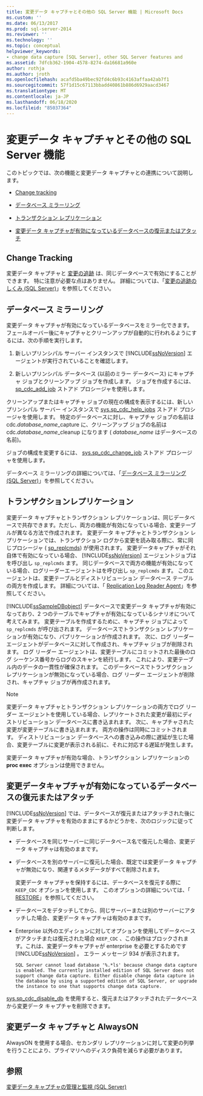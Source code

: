 ```yaml
---
title: 変更データ キャプチャとその他の SQL Server 機能 | Microsoft Docs
ms.custom: ''
ms.date: 06/13/2017
ms.prod: sql-server-2014
ms.reviewer: ''
ms.technology: ''
ms.topic: conceptual
helpviewer_keywords:
- change data capture [SQL Server], other SQL Server features and
ms.assetid: 7dfcb362-1904-4578-8274-da16681a960e
author: rothja
ms.author: jroth
ms.openlocfilehash: acafd5ba49bec92fd4c6b93c4163affaa42ab7f1
ms.sourcegitcommit: 57f1d15c67113bbadd40861b886d6929aacd3467
ms.translationtype: MT
ms.contentlocale: ja-JP
ms.lasthandoff: 06/18/2020
ms.locfileid: "85037364"
---
```

# <a name="change-data-capture-and-other-sql-server-features"></a>変更データ キャプチャとその他の SQL Server 機能
  このトピックでは、次の機能と変更データ キャプチャとの連携について説明します。  
  
-   [Change tracking](#ChangeTracking)  
  
-   [データベース ミラーリング](#DatabaseMirroring)  
  
-   [トランザクション レプリケーション](#TransReplication)  
  
-   [変更データ キャプチャが有効になっているデータベースの復元またはアタッチ](#RestoreOrAttach)  
  
##  <a name="change-tracking"></a><a name="ChangeTracking"></a>Change Tracking  
 変更データ キャプチャと [変更の追跡](about-change-tracking-sql-server.md) は、同じデータベースで有効にすることができます。 特に注意が必要な点はありません。 詳細については、「[変更の追跡のしくみ &#40;SQL Server&#41;](work-with-change-tracking-sql-server.md)」を参照してください。  
  
##  <a name="database-mirroring"></a><a name="DatabaseMirroring"></a> データベース ミラーリング  
 変更データ キャプチャが有効になっているデータベースをミラー化できます。 フェールオーバー後にキャプチャとクリーンアップが自動的に行われるようにするには、次の手順を実行します。  
  
1.  新しいプリンシパル サーバー インスタンスで [!INCLUDE[ssNoVersion](../../includes/ssnoversion-md.md)] エージェントが実行されていることを確認します。  
  
2.  新しいプリンシパル データベース (以前のミラー データベース) にキャプチャ ジョブとクリーンアップ ジョブを作成します。 ジョブを作成するには、 [sp_cdc_add_job](/sql/relational-databases/system-stored-procedures/sys-sp-cdc-add-job-transact-sql) ストアド プロシージャを使用します。  
  
 クリーンアップまたはキャプチャ ジョブの現在の構成を表示するには、新しいプリンシパル サーバー インスタンスで [sys.sp_cdc_help_jobs](/sql/relational-databases/system-stored-procedures/sys-sp-cdc-help-jobs-transact-sql) ストアド プロシージャを使用します。 特定のデータベースに対し、キャプチャ ジョブの名前は cdc.*database_name*_capture に、クリーンアップ ジョブの名前は cdc.*database_name*_cleanup になります ( *database_name* はデータベースの名前)。  
  
 ジョブの構成を変更するには、 [sys.sp_cdc_change_job](/sql/relational-databases/system-stored-procedures/sys-sp-cdc-change-job-transact-sql) ストアド プロシージャを使用します。  
  
 データベース ミラーリングの詳細については、「[データベース ミラーリング &#40;SQL Server&#41;](../../database-engine/database-mirroring/database-mirroring-sql-server.md)」を参照してください。  
  
##  <a name="transactional-replication"></a><a name="TransReplication"></a>トランザクションレプリケーション  
 変更データ キャプチャとトランザクション レプリケーションは、同じデータベースで共存できます。ただし、両方の機能が有効になっている場合、変更テーブルが異なる方法で作成されます。 変更データ キャプチャとトランザクション レプリケーションでは、トランザクション ログから変更を読み取る際に、常に同じプロシージャ ( [sp_replcmds](/sql/relational-databases/system-stored-procedures/sp-replcmds-transact-sql)) が使用されます。 変更データキャプチャがそれ自体で有効になっている場合、 [!INCLUDE[ssNoVersion](../../includes/ssnoversion-md.md)] エージェントジョブはを呼び出し `sp_replcmds` ます。 同じデータベースで両方の機能が有効になっている場合、ログリーダーエージェントはを呼び出し `sp_replcmds` ます。 このエージェントは、変更テーブルとディストリビューション データベース テーブルの両方を作成します。 詳細については、「 [Replication Log Reader Agent](../replication/agents/replication-log-reader-agent.md)」を参照してください。  
  
 [!INCLUDE[ssSampleDBobject](../../includes/sssampledbobject-md.md)] データベースで変更データ キャプチャが有効になっており、2 つのテーブルでキャプチャが有効になっているシナリオについて考えてみます。 変更テーブルを作成するために、キャプチャ ジョブによって `sp_replcmds` が呼び出されます。 データベースでトランザクション レプリケーションが有効になり、パブリケーションが作成されます。 次に、ログ リーダー エージェントがデータベースに対して作成され、キャプチャ ジョブが削除されます。 ログ リーダー エージェントは、変更テーブルにコミットされた最後のログ シーケンス番号からログのスキャンを続行します。 これにより、変更テーブル内のデータの一貫性が確保されます。 このデータベースでトランザクション レプリケーションが無効になっている場合、ログ リーダー エージェントが削除され、キャプチャ ジョブが再作成されます。  
  
> [!NOTE]  
>  変更データ キャプチャとトランザクション レプリケーションの両方でログ リーダー エージェントを使用している場合、レプリケートされた変更が最初にディストリビューション データベースに書き込まれます。 次に、キャプチャされた変更が変更テーブルに書き込まれます。 両方の操作は同時にコミットされます。 ディストリビューション データベースへの書き込みの際に遅延が生じた場合、変更テーブルに変更が表示される前に、それに対応する遅延が発生します。  
  
 変更データ キャプチャが有効な場合、トランザクション レプリケーションの **proc exec** オプションは使用できません。  
  
##  <a name="restoring-or-attaching-a-database-enabled-for-change-data-capture"></a><a name="RestoreOrAttach"></a>変更データキャプチャが有効になっているデータベースの復元またはアタッチ  
 [!INCLUDE[ssNoVersion](../../includes/ssnoversion-md.md)] では、データベースが復元またはアタッチされた後に変更データ キャプチャを有効のままにするかどうかを、次のロジックに従って判断します。  
  
-   データベースを同じサーバーに同じデータベース名で復元した場合、変更データ キャプチャは有効のままです。  
  
-   データベースを別のサーバーに復元した場合、既定では変更データ キャプチャが無効になり、関連するメタデータがすべて削除されます。  
  
     変更データ キャプチャを保持するには、データベースを復元する際に `KEEP_CDC` オプションを使用します。 このオプションの詳細については、「 [RESTORE](/sql/t-sql/statements/restore-statements-transact-sql)」を参照してください。  
  
-   データベースをデタッチしてから、同じサーバーまたは別のサーバーにアタッチした場合、変更データ キャプチャは有効のままです。  
  
-   Enterprise 以外のエディションに対してオプションを使用してデータベースがアタッチまたは復元された場合 `KEEP_CDC` 、この操作はブロックされます。これは、変更データキャプチャが enterprise を必要とするためです [!INCLUDE[ssNoVersion](../../includes/ssnoversion-md.md)] 。 エラー メッセージ 934 が表示されます。  
  
     `SQL Server cannot load database '%.*ls' because change data capture is enabled. The currently installed edition of SQL Server does not support change data capture. Either disable change data capture in the database by using a supported edition of SQL Server, or upgrade the instance to one that supports change data capture.`  
  
 [sys.sp_cdc_disable_db](/sql/relational-databases/system-stored-procedures/sys-sp-cdc-disable-db-transact-sql) を使用すると、復元またはアタッチされたデータベースから変更データ キャプチャを削除できます。  
  
## <a name="change-data-capture-and-alwayson"></a>変更データ キャプチャと AlwaysON  
 AlwaysON を使用する場合、セカンダリ レプリケーションに対して変更の列挙を行うことにより、プライマリへのディスク負荷を減らす必要があります。  
  
## <a name="see-also"></a>参照  
 [変更データ キャプチャの管理と監視 &#40;SQL Server&#41;](../track-changes/administer-and-monitor-change-data-capture-sql-server.md)  
  
  
